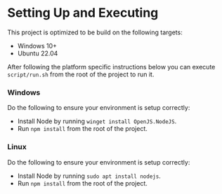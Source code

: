 # Setting Up and Executing
This project is optimized to be build on the following targets:
- Windows 10+
- Ubuntu 22.04

After following the platform specific instructions below you can execute `script/run.sh` from the root of the project to
run it.

### Windows
Do the following to ensure your environment is setup correctly:
- Install Node by running `winget install OpenJS.NodeJS`.
- Run `npm install` from the root of the project.

### Linux
Do the following to ensure your environment is setup correctly:
- Install Node by running `sudo apt install nodejs`.
- Run `npm install` from the root of the project.
